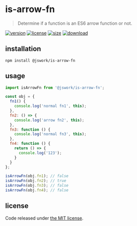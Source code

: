 # is-arrow-fn
> Determine if a function is an ES6 arrow function or not.

[![version][version-image]][version-url]
[![license][license-image]][license-url]
[![size][size-image]][size-url]
[![download][download-image]][download-url]

## installation
```shell
npm install @jswork/is-arrow-fn
```

## usage
```js
import isArrowFn from '@jswork/is-arrow-fn';

const obj = {
  fn1() {
    console.log('normal fn1', this);
  },
  fn2: () => {
    console.log('arrow fn2', this);
  },
  fn3: function () {
    console.log('normal fn3', this);
  },
  fn4: function () {
    return () => {
      console.log('123');
    }
  }
};

isArrowFn(obj.fn1); // false
isArrowFn(obj.fn2); // true
isArrowFn(obj.fn3); // false
isArrowFn(obj.fn4); // false
```

## license
Code released under [the MIT license](https://github.com/afeiship/is-arrow-fn/blob/master/LICENSE.txt).

[version-image]: https://img.shields.io/npm/v/@jswork/is-arrow-fn
[version-url]: https://npmjs.org/package/@jswork/is-arrow-fn

[license-image]: https://img.shields.io/npm/l/@jswork/is-arrow-fn
[license-url]: https://github.com/afeiship/is-arrow-fn/blob/master/LICENSE.txt

[size-image]: https://img.shields.io/bundlephobia/minzip/@jswork/is-arrow-fn
[size-url]: https://github.com/afeiship/is-arrow-fn/blob/master/dist/is-arrow-fn.min.js

[download-image]: https://img.shields.io/npm/dm/@jswork/is-arrow-fn
[download-url]: https://www.npmjs.com/package/@jswork/is-arrow-fn
